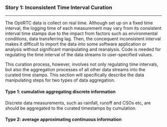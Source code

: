 ### Story 1: Inconsistent Time Interval Curation

---

The OptiRTC data is collect on real time. Although set up on a fixed time interval, the logging time of each measurement may vary from its consistent interval time stamps due to the impact from factors such as environmental conditions, data transferring lag. Then, the concequent inconsistent interval  makes it difficult to import the data into some software application or analysis without significant manipulating and reanalysis. Code is needed for regulating the time interval of the data streams to user-specified values.

This curation process, however, involves not only regulating time intervals, but also the aggregation processes of all other data streams into the curated time stamps. This section will specifically describe the data manipulating steps for two types of data aggregation.

#### Type 1: cumulative aggregating discrete information

Discrete data measurements, such as rainfall, runoff and CSOs etc, are should be aggregated to the curated timestamps by cumulation.

#### Type 2: average approximating continuous information



